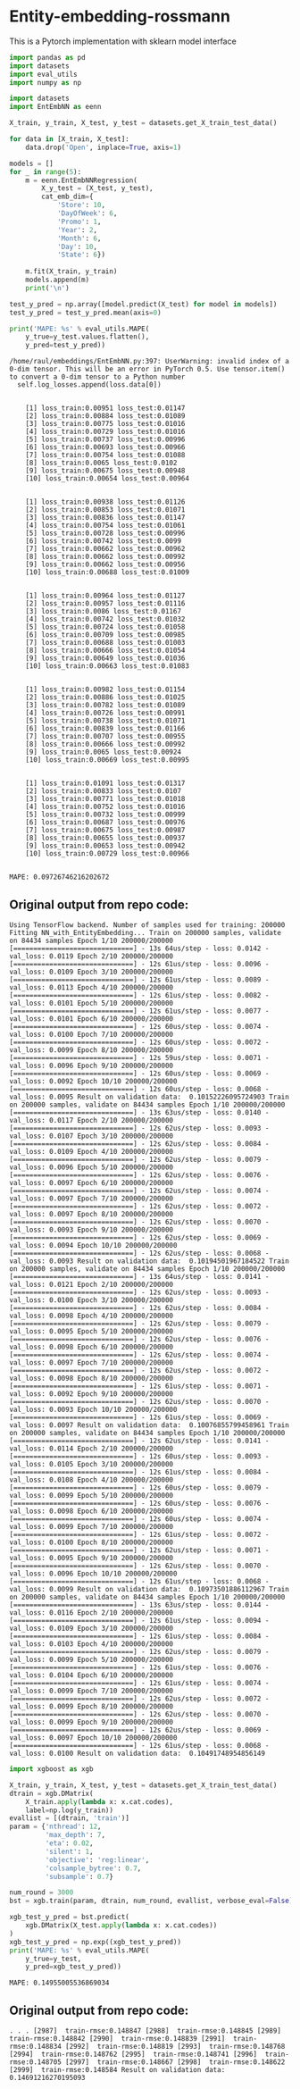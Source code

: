 
# Entity-embedding-rossmann 

This is a Pytorch implementation with sklearn model interface


```python
import pandas as pd
import datasets
import eval_utils
import numpy as np

import datasets
import EntEmbNN as eenn

X_train, y_train, X_test, y_test = datasets.get_X_train_test_data()

for data in [X_train, X_test]:
    data.drop('Open', inplace=True, axis=1)

models = []
for _ in range(5):
    m = eenn.EntEmbNNRegression(
        X_y_test = (X_test, y_test),
        cat_emb_dim={
            'Store': 10,
            'DayOfWeek': 6,
            'Promo': 1,
            'Year': 2,
            'Month': 6,
            'Day': 10,
            'State': 6})
    
    m.fit(X_train, y_train)
    models.append(m)
    print('\n')

test_y_pred = np.array([model.predict(X_test) for model in models])
test_y_pred = test_y_pred.mean(axis=0)

print('MAPE: %s' % eval_utils.MAPE(
    y_true=y_test.values.flatten(),
    y_pred=test_y_pred))
```

    /home/raul/embeddings/EntEmbNN.py:397: UserWarning: invalid index of a 0-dim tensor. This will be an error in PyTorch 0.5. Use tensor.item() to convert a 0-dim tensor to a Python number
      self.log_losses.append(loss.data[0])


    	[1] loss_train:0.00951 loss_test:0.01147
    	[2] loss_train:0.00884 loss_test:0.01089
    	[3] loss_train:0.00775 loss_test:0.01016
    	[4] loss_train:0.00729 loss_test:0.01016
    	[5] loss_train:0.00737 loss_test:0.00996
    	[6] loss_train:0.00693 loss_test:0.00966
    	[7] loss_train:0.00754 loss_test:0.01088
    	[8] loss_train:0.0065 loss_test:0.0102
    	[9] loss_train:0.00675 loss_test:0.00948
    	[10] loss_train:0.00654 loss_test:0.00964
    
    
    	[1] loss_train:0.00938 loss_test:0.01126
    	[2] loss_train:0.00853 loss_test:0.01071
    	[3] loss_train:0.00836 loss_test:0.01147
    	[4] loss_train:0.00754 loss_test:0.01061
    	[5] loss_train:0.00728 loss_test:0.00996
    	[6] loss_train:0.00742 loss_test:0.0099
    	[7] loss_train:0.00662 loss_test:0.00962
    	[8] loss_train:0.00662 loss_test:0.00992
    	[9] loss_train:0.00662 loss_test:0.00956
    	[10] loss_train:0.00688 loss_test:0.01009
    
    
    	[1] loss_train:0.00964 loss_test:0.01127
    	[2] loss_train:0.00957 loss_test:0.01116
    	[3] loss_train:0.0086 loss_test:0.01167
    	[4] loss_train:0.00742 loss_test:0.01032
    	[5] loss_train:0.00724 loss_test:0.01058
    	[6] loss_train:0.00709 loss_test:0.00985
    	[7] loss_train:0.00688 loss_test:0.01003
    	[8] loss_train:0.00666 loss_test:0.01054
    	[9] loss_train:0.00649 loss_test:0.01036
    	[10] loss_train:0.00663 loss_test:0.01083
    
    
    	[1] loss_train:0.00982 loss_test:0.01154
    	[2] loss_train:0.00886 loss_test:0.01025
    	[3] loss_train:0.00782 loss_test:0.01089
    	[4] loss_train:0.00726 loss_test:0.00991
    	[5] loss_train:0.00738 loss_test:0.01071
    	[6] loss_train:0.00839 loss_test:0.01166
    	[7] loss_train:0.00707 loss_test:0.00955
    	[8] loss_train:0.00666 loss_test:0.00992
    	[9] loss_train:0.0065 loss_test:0.00924
    	[10] loss_train:0.00669 loss_test:0.00995
    
    
    	[1] loss_train:0.01091 loss_test:0.01317
    	[2] loss_train:0.00833 loss_test:0.0107
    	[3] loss_train:0.00771 loss_test:0.01018
    	[4] loss_train:0.00752 loss_test:0.01016
    	[5] loss_train:0.00732 loss_test:0.00999
    	[6] loss_train:0.00687 loss_test:0.00976
    	[7] loss_train:0.00675 loss_test:0.00987
    	[8] loss_train:0.00655 loss_test:0.00937
    	[9] loss_train:0.00653 loss_test:0.00942
    	[10] loss_train:0.00729 loss_test:0.00966
    
    
    MAPE: 0.09726746216202672


## Original output from repo code:
    
`
Using TensorFlow backend.
Number of samples used for training: 200000
Fitting NN_with_EntityEmbedding...
Train on 200000 samples, validate on 84434 samples
Epoch 1/10
200000/200000 [==============================] - 13s 64us/step - loss: 0.0142 - val_loss: 0.0119
Epoch 2/10
200000/200000 [==============================] - 12s 61us/step - loss: 0.0096 - val_loss: 0.0109
Epoch 3/10
200000/200000 [==============================] - 12s 61us/step - loss: 0.0089 - val_loss: 0.0113
Epoch 4/10
200000/200000 [==============================] - 12s 61us/step - loss: 0.0082 - val_loss: 0.0101
Epoch 5/10
200000/200000 [==============================] - 12s 61us/step - loss: 0.0077 - val_loss: 0.0101
Epoch 6/10
200000/200000 [==============================] - 12s 60us/step - loss: 0.0074 - val_loss: 0.0100
Epoch 7/10
200000/200000 [==============================] - 12s 60us/step - loss: 0.0072 - val_loss: 0.0099
Epoch 8/10
200000/200000 [==============================] - 12s 59us/step - loss: 0.0071 - val_loss: 0.0096
Epoch 9/10
200000/200000 [==============================] - 12s 60us/step - loss: 0.0069 - val_loss: 0.0092
Epoch 10/10
200000/200000 [==============================] - 12s 60us/step - loss: 0.0068 - val_loss: 0.0095
Result on validation data:  0.10152226095724903
Train on 200000 samples, validate on 84434 samples
Epoch 1/10
200000/200000 [==============================] - 13s 63us/step - loss: 0.0140 - val_loss: 0.0117
Epoch 2/10
200000/200000 [==============================] - 12s 62us/step - loss: 0.0093 - val_loss: 0.0107
Epoch 3/10
200000/200000 [==============================] - 12s 62us/step - loss: 0.0084 - val_loss: 0.0109
Epoch 4/10
200000/200000 [==============================] - 12s 62us/step - loss: 0.0079 - val_loss: 0.0096
Epoch 5/10
200000/200000 [==============================] - 12s 62us/step - loss: 0.0076 - val_loss: 0.0097
Epoch 6/10
200000/200000 [==============================] - 12s 62us/step - loss: 0.0074 - val_loss: 0.0097
Epoch 7/10
200000/200000 [==============================] - 12s 62us/step - loss: 0.0072 - val_loss: 0.0097
Epoch 8/10
200000/200000 [==============================] - 12s 62us/step - loss: 0.0070 - val_loss: 0.0093
Epoch 9/10
200000/200000 [==============================] - 12s 62us/step - loss: 0.0069 - val_loss: 0.0094
Epoch 10/10
200000/200000 [==============================] - 12s 62us/step - loss: 0.0068 - val_loss: 0.0093
Result on validation data:  0.10194501967184522
Train on 200000 samples, validate on 84434 samples
Epoch 1/10
200000/200000 [==============================] - 13s 64us/step - loss: 0.0141 - val_loss: 0.0121
Epoch 2/10
200000/200000 [==============================] - 12s 62us/step - loss: 0.0093 - val_loss: 0.0100
Epoch 3/10
200000/200000 [==============================] - 12s 62us/step - loss: 0.0084 - val_loss: 0.0098
Epoch 4/10
200000/200000 [==============================] - 12s 62us/step - loss: 0.0079 - val_loss: 0.0095
Epoch 5/10
200000/200000 [==============================] - 12s 62us/step - loss: 0.0076 - val_loss: 0.0098
Epoch 6/10
200000/200000 [==============================] - 12s 62us/step - loss: 0.0074 - val_loss: 0.0097
Epoch 7/10
200000/200000 [==============================] - 12s 62us/step - loss: 0.0072 - val_loss: 0.0098
Epoch 8/10
200000/200000 [==============================] - 12s 61us/step - loss: 0.0071 - val_loss: 0.0092
Epoch 9/10
200000/200000 [==============================] - 12s 62us/step - loss: 0.0070 - val_loss: 0.0093
Epoch 10/10
200000/200000 [==============================] - 12s 61us/step - loss: 0.0069 - val_loss: 0.0097
Result on validation data:  0.10076855799458961
Train on 200000 samples, validate on 84434 samples
Epoch 1/10
200000/200000 [==============================] - 12s 62us/step - loss: 0.0141 - val_loss: 0.0114
Epoch 2/10
200000/200000 [==============================] - 12s 60us/step - loss: 0.0093 - val_loss: 0.0105
Epoch 3/10
200000/200000 [==============================] - 12s 61us/step - loss: 0.0084 - val_loss: 0.0108
Epoch 4/10
200000/200000 [==============================] - 12s 60us/step - loss: 0.0079 - val_loss: 0.0099
Epoch 5/10
200000/200000 [==============================] - 12s 60us/step - loss: 0.0076 - val_loss: 0.0098
Epoch 6/10
200000/200000 [==============================] - 12s 60us/step - loss: 0.0074 - val_loss: 0.0099
Epoch 7/10
200000/200000 [==============================] - 12s 61us/step - loss: 0.0072 - val_loss: 0.0100
Epoch 8/10
200000/200000 [==============================] - 12s 62us/step - loss: 0.0071 - val_loss: 0.0095
Epoch 9/10
200000/200000 [==============================] - 12s 62us/step - loss: 0.0070 - val_loss: 0.0096
Epoch 10/10
200000/200000 [==============================] - 12s 61us/step - loss: 0.0068 - val_loss: 0.0099
Result on validation data:  0.10973501886112967
Train on 200000 samples, validate on 84434 samples
Epoch 1/10
200000/200000 [==============================] - 13s 63us/step - loss: 0.0144 - val_loss: 0.0116
Epoch 2/10
200000/200000 [==============================] - 12s 61us/step - loss: 0.0094 - val_loss: 0.0109
Epoch 3/10
200000/200000 [==============================] - 12s 61us/step - loss: 0.0084 - val_loss: 0.0103
Epoch 4/10
200000/200000 [==============================] - 12s 62us/step - loss: 0.0079 - val_loss: 0.0099
Epoch 5/10
200000/200000 [==============================] - 12s 61us/step - loss: 0.0076 - val_loss: 0.0104
Epoch 6/10
200000/200000 [==============================] - 12s 61us/step - loss: 0.0074 - val_loss: 0.0099
Epoch 7/10
200000/200000 [==============================] - 12s 62us/step - loss: 0.0072 - val_loss: 0.0099
Epoch 8/10
200000/200000 [==============================] - 12s 62us/step - loss: 0.0070 - val_loss: 0.0099
Epoch 9/10
200000/200000 [==============================] - 12s 62us/step - loss: 0.0069 - val_loss: 0.0097
Epoch 10/10
200000/200000 [==============================] - 12s 61us/step - loss: 0.0068 - val_loss: 0.0100
Result on validation data:  0.10491748954856149
`


```python
import xgboost as xgb

X_train, y_train, X_test, y_test = datasets.get_X_train_test_data()
dtrain = xgb.DMatrix(
    X_train.apply(lambda x: x.cat.codes),
    label=np.log(y_train))
evallist = [(dtrain, 'train')]
param = {'nthread': 12,
         'max_depth': 7,
         'eta': 0.02,
         'silent': 1,
         'objective': 'reg:linear',
         'colsample_bytree': 0.7,
         'subsample': 0.7}

num_round = 3000
bst = xgb.train(param, dtrain, num_round, evallist, verbose_eval=False)

xgb_test_y_pred = bst.predict(
    xgb.DMatrix(X_test.apply(lambda x: x.cat.codes))
)
xgb_test_y_pred = np.exp((xgb_test_y_pred))
print('MAPE: %s' % eval_utils.MAPE(
    y_true=y_test, 
    y_pred=xgb_test_y_pred))
```

    MAPE: 0.14955005536869034


## Original output from repo code:

`
.
.
.
[2987]  train-rmse:0.148847
[2988]  train-rmse:0.148845
[2989]  train-rmse:0.148842
[2990]  train-rmse:0.148839
[2991]  train-rmse:0.148834
[2992]  train-rmse:0.148819
[2993]  train-rmse:0.148768
[2994]  train-rmse:0.148762
[2995]  train-rmse:0.148741
[2996]  train-rmse:0.148705
[2997]  train-rmse:0.148667
[2998]  train-rmse:0.148622
[2999]  train-rmse:0.148584
Result on validation data:  0.14691216270195093
`
